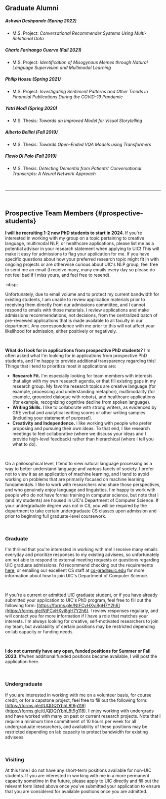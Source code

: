 ## Graduate Alumni

##### Ashwin Deshpande (Spring 2022)
* M.S. Project: *Conversational Recommender Systems Using Multi-Relational Data*

##### Charic Farinango Cuervo (Fall 2021)
* M.S. Project: *Identification of Misogynous Memes through Natural Language Supervision and Multimodal Learning*

##### Philip Hossu (Spring 2021)
* M.S. Project: *Investigating Sentiment Patterns and Other Trends in Financial Publications During the COVID-19 Pandemic*

##### Yatri Modi (Spring 2020)
* M.S. Thesis: *Towards an Improved Model for Visual Storytelling*

##### Alberto Bellini (Fall 2019)
* M.S. Thesis: *Towards Open-Ended VQA Models using Transformers*

##### Flavio Di Palo (Fall 2019)
* M.S. Thesis: *Detecting Dementia from Patients' Conversational Transcripts: A Neural Network Approach*

&nbsp;  

---

&nbsp;  

## Prospective Team Members  {#prospective-students}

**I will be recruiting 1-2 new PhD students to start in 2024.**  If you're interested in working with my group on a topic pertaining to creative language, multimodal NLP, or healthcare applications, please list me as a potential advisor in your research statement when applying to UIC!  This will make it easy for admissions to flag your application for me.  If you have specific questions about how your preferred research topic might fit in with ongoing projects or are otherwise curious about UIC's NLP group, feel free to send me an email (I receive many, many emails every day so please do not feel bad if I miss yours, and feel free to resend).  

&nbsp;nbsp;

Unfortunately, due to email volume and to protect my current bandwidth for existing students, I am unable to review application materials prior to receiving them directly from our admissions committee, and I cannot respond to emails with those materials.  I review applications and make admissions recommendations, not decisions, from the centralized batch of pre-reviewed applications that is made available to all faculty in our department.  Any correspondence with me prior to this will not affect your likelihood for admission, either positively or negatively.

&nbsp;&nbsp;

**What do I look for in applications from prospective PhD students?**  I'm often asked what I'm looking for in applications from prospective PhD students, and I'm happy to provide additional transparency regarding this!  Things that I tend to prioritize most in applications are:
- **Research Fit.** I'm especially looking for team members with interests that align with my own research agenda, or that fill existing gaps in my research group.  My favorite research topics are creative language (for example, processing and understanding metaphor), multimodality (for example, grounded dialogue with robots), and healthcare applications (for example, recognizing cognitive decline from spoken language).
- **Writing Skills.** I like to collaborate with strong writers, as evidenced by GRE verbal and analytical writing scores or other writing samples (including your statement of purpose!).
- **Creativity and Independence.** I like working with people who prefer proposing and pursuing their own ideas.  To that end, I like research meetings to feel collaborative (where we discuss your ideas and I provide high-level feedback) rather than hierarchical (where I tell you what to do).

&nbsp;&nbsp;

On a philosophical level, I tend to view natural language processing as a way to better understand language and various facets of society.  I prefer not to view it as an application of machine learning, and I tend to avoid working on problems that are primarily focused on machine learning fundamentals.  I like to work with researchers who share those perspectives, and who genuinely enjoy language and linguistics.  I'm happy to work with people who do not have formal training in computer science, but note that I (and my students) are housed in UIC's Department of Computer Science. If your undergraduate degree was not in CS, you will be required by the department to take certain undergraduate CS classes upon admission and prior to beginning full graduate-level coursework.


&nbsp;  

### Graduate

I'm thrilled that you're interested in working with me!  I receive many emails everyday and prioritize responses to my existing advisees, so unfortunately am not able to respond to external meeting requests or questions regarding UIC graduate admissions.  I'd recommend checking out the requirements [here](https://cs.uic.edu/graduate/admissions/), or emailing our excellent CS staff at [cs-grad@uic.edu](mailto:cs-grad@uic.edu) for more information about how to join UIC's Department of Computer Science.  

&nbsp;  

If you're a current or admitted UIC graduate student, or if you have already submitted your application to UIC's PhD program, feel free to fill out the following form: [https://forms.gle/NtFCvHXvi8gH7Y2h6](https://forms.gle/NtFCvHXvi8gH7Y2h6).  I review responses regularly, and will contact you for more information if I have a role that matches your interests.  I'm always looking for creative, self-motivated researchers to join my team, but availability of certain positions may be restricted depending on lab capacity or funding needs.

&nbsp; 

**I do not currently have any open, funded positions for Summer or Fall 2023.**  If/when additional funded positions become available, I will post the application here.

&nbsp;  

### Undergraduate

If you are interested in working with me on a volunteer basis, for course credit, or for a capstone project, feel free to fill out the following form: [https://forms.gle/tUQDQtYbhL8t9g118](https://forms.gle/tUQDQtYbhL8t9g118).  I enjoy working with undergrads and have worked with many on past or current research projects.  Note that I require a minimum time commitment of 10 hours per week for all undergraduate researchers, and availability of these positions may be restricted depending on lab capacity to protect bandwidth for existing advisees.

&nbsp;  

### Visiting

At this time I do not have any short-term positions available for non-UIC students.  If you are interested in working with me in a more permanent capacity sometime in the future, please apply to UIC directly and fill out the relevant form listed above once you've submitted your application to ensure that you are considered for available positions once you are admitted.
